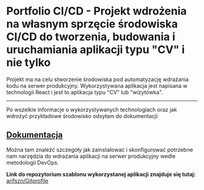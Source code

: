 # Portfolio CI/CD - Projekt wdrożenia na własnym sprzęcie środowiska CI/CD do tworzenia, budowania i uruchamiania aplikacji typu "CV" i nie tylko

Projekt ma na celu stworzenie środowiska pod automatyzację wdrażania kodu na serwer produkcyjny. Wykorzystywana aplikacja jest napisana w technologii React i jest to aplikacja typu "CV" lub "wizytówka".

---

Po wszelkie informacje o wykorzystywanych technologiach oraz jak wdrożyć przykładowe środowisko odsyłam do dokumentacji: 

## [Dokumentacja](./docs/Docs.md)

Można tam znaleźć szczegóły jak zainstalować i skonfigurować potrzebne nam narzędzia do wdrażania aplikacji na serwer produkcyjny wedle metodologii DevOps. 

**Link do repozytorium szablonu wykorzystanej aplikacji znajduje się tutaj:**
[arifszn/Gitprofile](https://github.com/arifszn/gitprofile)